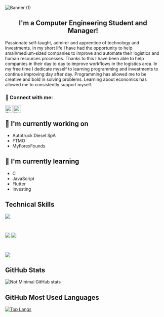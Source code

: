 ![Banner (1)](https://user-images.githubusercontent.com/58341096/216407750-76b3c715-365d-4837-a6cb-1bfacd659322.jpg)





<h2 align="center">
I'm a Computer Engineering Student and Manager!
</h2> 

Passionate self-taught, admirer and apprentice of technology and investments. In my short life I have had the opportunity to help small/medium-sized companies to improve and automate their logistics and human resources processes. Thanks to this I have been able to help companies in their day to day to improve workflows in the logistics area.
In my free time I dedicate myself to learning programming and investments to continue improving day after day. Programming has allowed me to be creative and bold in solving problems.
Learning about economics has allowed me to consistently support myself.

### 🤝 Connect with me:

<a href="https://www.linkedin.com/in/saul-munoz/"><img align="left" src="https://raw.githubusercontent.com/yushi1007/yushi1007/main/images/linkedin.svg" alt="Saul Muñoz | LinkedIn" width="24px"/></a>
<a href="https://www.instagram.com/nottminimal/"><img align="left" src="https://raw.githubusercontent.com/yushi1007/yushi1007/main/images/instagram.svg" alt="Not Minimal | Instagram" width="24px"/></a>
</br>

## 🔭 I'm currently working on

- Autotruck Diesel SpA
- FTMO
- MyForexFounds

## 🌱 I'm currently learning

- C
- JavaScript
- Flutter
- Investing

## Technical Skills

![](https://img.shields.io/badge/Code-Programing-informational?style=flat&logo=c&color=F7DF1E)

</br>

![](https://img.shields.io/badge/Style-styled--components-informational?style=flat&logo=styled-components&color=DB7093)
![](https://img.shields.io/badge/Style-Material--UI-informational?style=flat&logo=Material-UI&color=0081CB)

</br>

![](https://img.shields.io/badge/Tools-Figma-informational?style=flat&logo=Figma&color=F24E1E)

## GitHub Stats 
![Not Minimal GitHub stats](https://github-readme-stats.vercel.app/api?username=Not-Minimal&theme=codeSTACKr&show_icons=true)

## GitHub Most Used Languages 
[![Top Langs](https://github-readme-stats.vercel.app/api/top-langs/?username=Not-Minimal)](https://github.com/Not-Minimal/github-readme-stats)

